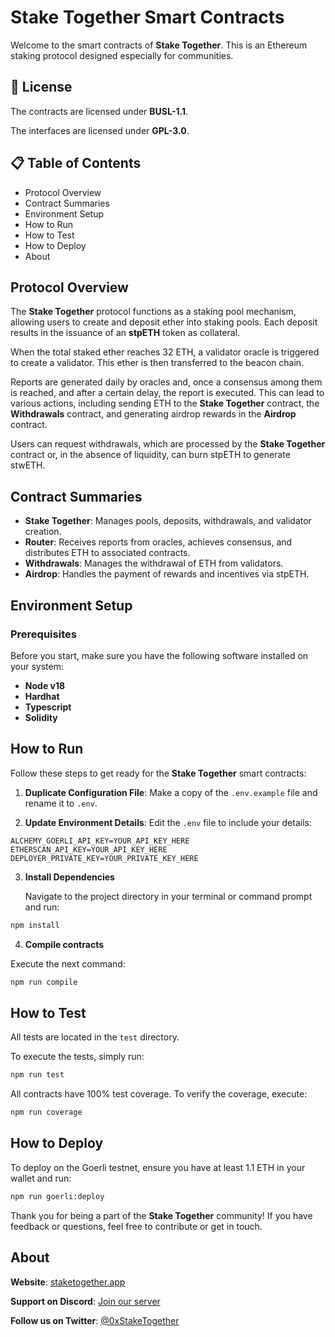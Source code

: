 #  Stake Together Smart Contracts

Welcome to the smart contracts of **Stake Together**. This is an Ethereum staking protocol designed especially for communities.

## 📜 License

The contracts are licensed under **BUSL-1.1**.

The interfaces are licensed under **GPL-3.0**.

## 📋 Table of Contents

- Protocol Overview
- Contract Summaries
- Environment Setup
- How to Run
- How to Test
- How to Deploy
- About

##  Protocol Overview

The **Stake Together** protocol functions as a staking pool mechanism, allowing users to create and deposit ether into staking pools. Each deposit results in the issuance of an **stpETH** token as collateral.

When the total staked ether reaches 32 ETH, a validator oracle is triggered to create a validator. This ether is then transferred to the beacon chain.

Reports are generated daily by oracles and, once a consensus among them is reached, and after a certain delay, the report is executed. This can lead to various actions, including sending ETH to the **Stake Together** contract, the **Withdrawals** contract, and generating airdrop rewards in the **Airdrop** contract.

Users can request withdrawals, which are processed by the **Stake Together** contract or, in the absence of liquidity, can burn stpETH to generate stwETH.

##  Contract Summaries

- **Stake Together**: Manages pools, deposits, withdrawals, and validator creation.
- **Router**: Receives reports from oracles, achieves consensus, and distributes ETH to associated contracts.
- **Withdrawals**: Manages the withdrawal of ETH from validators.
- **Airdrop**: Handles the payment of rewards and incentives via stpETH.

##  Environment Setup

### Prerequisites

Before you start, make sure you have the following software installed on your system:

- **Node v18**
- **Hardhat**
- **Typescript**
- **Solidity**

##  How to Run

Follow these steps to get ready for the **Stake Together** smart contracts:

1. **Duplicate Configuration File**:
   Make a copy of the `.env.example` file and rename it to `.env`.

2. **Update Environment Details**:
   Edit the `.env` file to include your details:

```env
ALCHEMY_GOERLI_API_KEY=YOUR_API_KEY_HERE
ETHERSCAN_API_KEY=YOUR_API_KEY_HERE
DEPLOYER_PRIVATE_KEY=YOUR_PRIVATE_KEY_HERE
```

3. **Install Dependencies**

   Navigate to the project directory in your terminal or command prompt and run:

```bash
npm install
```

4. **Compile contracts**

Execute the next command:

```bash
npm run compile
```

##  How to Test

All tests are located in the `test` directory.

To execute the tests, simply run:

```bash
npm run test
```

All contracts have 100% test coverage. To verify the coverage, execute:

```bash
npm run coverage
```

##  How to Deploy

To deploy on the Goerli testnet, ensure you have at least 1.1 ETH in your wallet and run:

```bash
npm run goerli:deploy
```

Thank you for being a part of the **Stake Together** community!
If you have feedback or questions, feel free to contribute or get in touch.


##  About

**Website**: [staketogether.app](https://staketogether.app)

**Support on Discord**: [Join our server](https://discord.com/invite/w3keCscVsC)

**Follow us on Twitter**: [@0xStakeTogether](https://twitter.com/0xStakeTogether)

